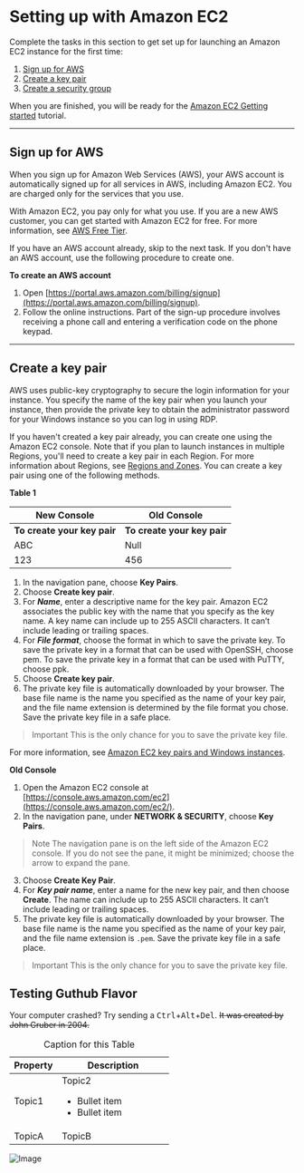 # Setting up with Amazon EC2

Complete the tasks in this section to get set up for launching an Amazon EC2 instance for the first time:

1. [Sign up for AWS](https://docs.aws.amazon.com/AWSEC2/latest/WindowsGuide/get-set-up-for-amazon-ec2.html#sign-up-for-aws)
2. [Create a key pair](https://docs.aws.amazon.com/AWSEC2/latest/WindowsGuide/get-set-up-for-amazon-ec2.html#create-a-key-pair)
3. [Create a security group](https://docs.aws.amazon.com/AWSEC2/latest/WindowsGuide/get-set-up-for-amazon-ec2.html#create-a-base-security-group)

When you are finished, you will be ready for the [Amazon EC2 Getting started](https://docs.aws.amazon.com/AWSEC2/latest/WindowsGuide/EC2_GetStarted.html) tutorial.
___
## Sign up for AWS
When you sign up for Amazon Web Services (AWS), your AWS account is automatically signed up for all services in AWS, including Amazon EC2. You are charged only for the services that you use.

With Amazon EC2, you pay only for what you use. If you are a new AWS customer, you can get started with Amazon EC2 for free. For more information, see [AWS Free Tier](https://aws.amazon.com/free/?all-free-tier.sort-by=item.additionalFields.SortRank&all-free-tier.sort-order=asc).

If you have an AWS account already, skip to the next task. If you don't have an AWS account, use the following procedure to create one.

**To create an AWS account**
1. Open [https://portal.aws.amazon.com/billing/signup](https://portal.aws.amazon.com/billing/signup).
2. Follow the online instructions.
Part of the sign-up procedure involves receiving a phone call and entering a verification code on the phone keypad.
___
## Create a key pair
AWS uses public-key cryptography to secure the login information for your instance. You specify the name of the key pair when you launch your instance, then provide the private key to obtain the administrator password for your Windows instance so you can log in using RDP.

If you haven't created a key pair already, you can create one using the Amazon EC2 console. Note that if you plan to launch instances in multiple Regions, you'll need to create a key pair in each Region. For more information about Regions, see [Regions and Zones](https://docs.aws.amazon.com/AWSEC2/latest/WindowsGuide/EC2Win_Infrastructure.html#EC2Win_Regions).
You can create a key pair using one of the following methods.


**Table 1**


| New Console | Old Console |
| --- | ---|
| **To create your key pair** | **To create your key pair** |
| ABC | Null |
| 123 | 456 |

1. In the navigation pane, choose **Key Pairs**.
2. Choose **Create key pair**.
3. For ***Name***, enter a descriptive name for the key pair. Amazon EC2 associates the public key with the name that you specify as the key name. A key name can include up to 255 ASCII characters. It can’t include leading or trailing spaces.
4. For ***File format***, choose the format in which to save the private key. To save the private key in a format that can be used with OpenSSH, choose pem. To save the private key in a format that can be used with PuTTY, choose ppk.
5. Choose **Create key pair**.
6. The private key file is automatically downloaded by your browser. The base file name is the name you specified as the name of your key pair, and the file name extension is determined by the file format you chose. Save the private key file in a safe place.
> Important
This is the only chance for you to save the private key file.

For more information, see [Amazon EC2 key pairs and Windows instances](https://docs.aws.amazon.com/AWSEC2/latest/WindowsGuide/ec2-key-pairs.html).

**Old Console**
1. Open the Amazon EC2 console at [https://console.aws.amazon.com/ec2](https://console.aws.amazon.com/ec2/).
2. In the navigation pane, under **NETWORK & SECURITY**, choose **Key Pairs**.
> Note
The navigation pane is on the left side of the Amazon EC2 console. If you do not see the pane, it might be minimized; choose the arrow to expand the pane.

3. Choose **Create Key Pair**.
4. For ***Key pair name***, enter a name for the new key pair, and then choose **Create**. The name can include up to 255 ASCII characters. It can’t include leading or trailing spaces.
5. The private key file is automatically downloaded by your browser. The base file name is the name you specified as the name of your key pair, and the file name extension is `.pem`. Save the private key file in a safe place.
> Important
This is the only chance for you to save the private key file.

## Testing Guthub Flavor

Your computer crashed? Try sending a 
<kbd>Ctrl</kbd>+<kbd>Alt</kbd>+<kbd>Del</kbd>.
~~It was created by John Gruber in 2004.~~


<table class="table table-striped">

<caption>Caption for this Table</caption>

<thead class="thead-dark">

<tr>
    <th width="30%">Property</th>
    <th width="70%">Description</th>
    </tr>
</thead>

<tbody>

<tr>
    <td>Topic1</td>
    <td>Topic2
        <ul>
        <li>Bullet item</li>
        <li>Bullet item</li>
        </ul>
        </td>
    </tr>

<tr>

   <td>TopicA</td>

<td>TopicB</td>

</tr>

</tbody>

</table>


![Image](/IMG_20200710_143116.jpg)
